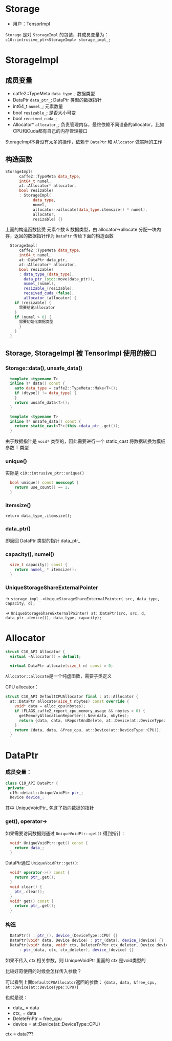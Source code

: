 # Storage
- 用户：TensorImpl

`Storage` 是对 `StorageImpl` 的包装，其成员变量为：
`c10::intrusive_ptr<StorageImpl> storage_impl_;`

# StorageImpl

## 成员变量

- caffe2::TypeMeta `data_type_`; 数据类型
- DataPtr `data_ptr_`; DataPtr 类型的数据指针
- int64_t `numel_`; 元素数量
- bool `resizable_`; 是否大小可变
- bool `received_cuda_`;
- Allocator* `allocator_`; 负责管理内存，最终依赖不同设备的allocator，比如CPU和Cuda都有自己的内存管理接口

StorageImpl本身没有太多的操作，依赖于 `DataPtr` 和 `Allocator` 做实际的工作

## 构造函数

```cpp
StorageImpl(
      caffe2::TypeMeta data_type,
      int64_t numel,
      at::Allocator* allocator,
      bool resizable)
      : StorageImpl(
            data_type,
            numel,
            allocator->allocate(data_type.itemsize() * numel),
            allocator,
            resizable) {}
```            
上面的构造函数接受 元素个数 & 数据类型，由 allocator->allocate 分配一块内存，返回的数据指针作为 `DataPtr` 传给下面的构造函数

```cpp
  StorageImpl(
      caffe2::TypeMeta data_type,
      int64_t numel,
      at::DataPtr data_ptr,
      at::Allocator* allocator,
      bool resizable)
      : data_type_(data_type),
        data_ptr_(std::move(data_ptr)),
        numel_(numel),
        resizable_(resizable),
        received_cuda_(false),
        allocator_(allocator) {
    if (resizable) {
      需要给定allocator
    }
    if (numel > 0) {
      需要初始化数据类型
      }
    }
  }
```

## Storage, StorageImpl 被 TensorImpl 使用的接口

### Storage::data(), unsafe_data()

```cpp
  template <typename T>
  inline T* data() const {
    auto data_type = caffe2::TypeMeta::Make<T>();
    if (dtype() != data_type) {
    }
    return unsafe_data<T>();
  }

  template <typename T>
  inline T* unsafe_data() const {
    return static_cast<T*>(this->data_ptr_.get());
  }
```
由于数据指针是 `void*` 类型的，因此需要进行一个 static_cast 将数据转换为模板参数 T 类型 

### unique()
实际是  `c10::intrusive_ptr::unique()`

```cpp
  bool unique() const noexcept {
    return use_count() == 1;
  }
```
### itemsize()

`return data_type_.itemsize();`

### data_ptr()
即返回 DataPtr 类型的指针 data_ptr_

### capacity(), numel()
```cpp
  size_t capacity() const {
    return numel_ * itemsize();
  }
```

### UniqueStorageShareExternalPointer
-> `storage_impl_->UniqueStorageShareExternalPointer(
        src, data_type, capacity, d);`

-> `UniqueStorageShareExternalPointer(
        at::DataPtr(src, src, d, data_ptr_.device()), data_type, capacity);`


# Allocator

```cpp
struct C10_API Allocator {
  virtual ~Allocator() = default;

  virtual DataPtr allocate(size_t n) const = 0;
```
`Allocator::allocate`是一个纯虚函数，需要子类定义

CPU allocator：

```cpp
struct C10_API DefaultCPUAllocator final : at::Allocator {
  at::DataPtr allocate(size_t nbytes) const override {
    void* data = alloc_cpu(nbytes);
    if (FLAGS_caffe2_report_cpu_memory_usage && nbytes > 0) {
      getMemoryAllocationReporter().New(data, nbytes);
      return {data, data, &ReportAndDelete, at::Device(at::DeviceType::CPU)};
    }
    return {data, data, &free_cpu, at::Device(at::DeviceType::CPU)};
  }
```

# DataPtr

### 成员变量：

```cpp
class C10_API DataPtr {
 private:
  c10::detail::UniqueVoidPtr ptr_;
  Device device_;
```
其中 UniqueVoidPtr_ 包含了指向数据的指针

### get(), operator->
如果需要访问数据则通过 `UniqueVoidPtr::get()` 得到指针：
```cpp
  void* UniqueVoidPtr::get() const {
    return data_;
  }
```
DataPtr通过 `UniqueVoidPtr::get()`:
```cpp
  void* operator->() const {
    return ptr_.get();
  }
  void clear() {
    ptr_.clear();
  }
  void* get() const {
    return ptr_.get();
  }
```
### 构造
```cpp
  DataPtr() : ptr_(), device_(DeviceType::CPU) {}
  DataPtr(void* data, Device device) : ptr_(data), device_(device) {}
  DataPtr(void* data, void* ctx, DeleterFnPtr ctx_deleter, Device device)
      : ptr_(data, ctx, ctx_deleter), device_(device) {}
```
如果不传入 ctx 相关参数，则 UniqueVoidPtr 里面的 ctx 是void类型的

比较好奇使用的时候会怎样传入参数？

可以看到上面`DefaultCPUAllocator`返回的参数：
`{data, data, &free_cpu, at::Device(at::DeviceType::CPU)}`

也就是说：
- data_ = data
- ctx_ = data
- DeleteFnPtr = free_cpu
- device = at::Device(at::DeviceType::CPU)

ctx = data???